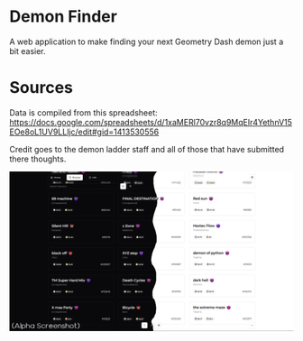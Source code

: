# Demon Finder

A web application to make finding your next Geometry Dash demon just a bit easier.

# Sources

Data is compiled from this spreadsheet:
https://docs.google.com/spreadsheets/d/1xaMERl70vzr8q9MqElr4YethnV15EOe8oL1UV9LLljc/edit#gid=1413530556

Credit goes to the demon ladder staff and all of those that have submitted there thoughts.

![screenshot should be here](https://github.com/Outbroken/DemonFinder/blob/main/assets/GithubScreenshot.png?raw=true)
